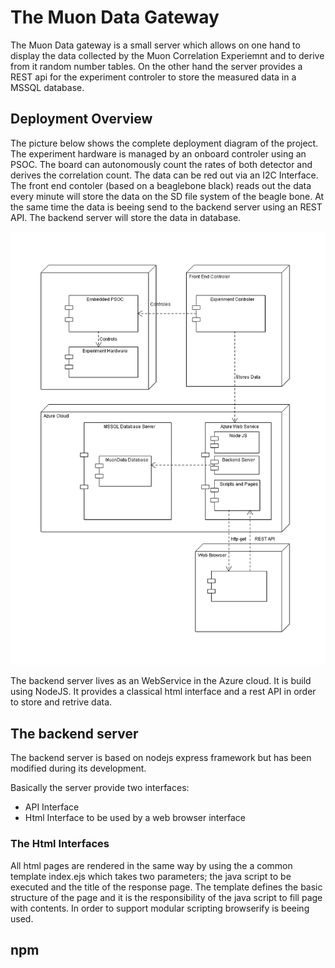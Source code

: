 # The Muon Data Gateway

The Muon Data gateway is a small server which allows on one hand to display the
data collected by the Muon Correlation Experiemnt and to derive from it random
number tables. On the other hand the server provides a REST api for the
experiment controler to store the measured data in a MSSQL database.

## Deployment Overview

The picture below shows the complete deployment diagram of the project. The
experiment hardware is managed by an onboard controler using an PSOC. The
board can autonomously count the rates of both detector and derives the
correlation count. The data can be red out via an I2C Interface. The front end
contoler (based on a beaglebone black) reads out the data every minute will
store the data on the SD file system of the beagle bone. At the same time
the data is beeing send to the backend server using an REST API. The backend
server will store the data in database.

![Deployment Overview](doc/deploy.png)

The backend server lives as an WebService in the Azure cloud. It is build
using NodeJS. It provides a classical html interface and a rest API in
order to store and retrive data.

## The backend server

The backend server is based on nodejs express framework but has been modified
during its development.

Basically the server provide two interfaces:

* API Interface
* Html Interface to be used by a web browser interface

### The Html Interfaces

All html pages are rendered in the same way by using the a common template
index.ejs which takes two parameters; the java script to be executed and the
title of the response page. The template defines the basic structure of the
page and it is the responsibility of the java script to fill page with
contents. In order to support modular scripting browserify is beeing used.


## npm 

